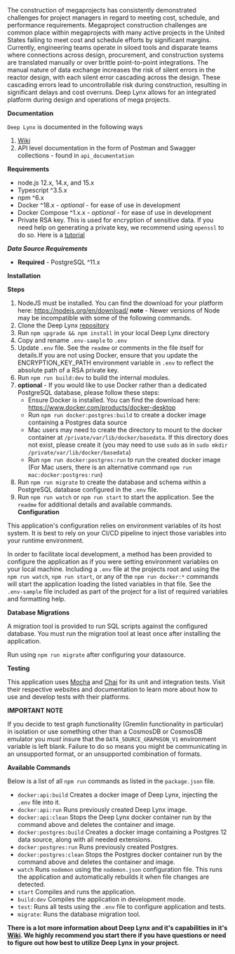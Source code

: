 The construction of megaprojects has consistently demonstrated challenges for project managers in regard to meeting cost, schedule, and performance requirements. Megaproject construction challenges are common place within megaprojects with many active projects in the United States failing to meet cost and schedule efforts by significant margins. Currently, engineering teams operate in siloed tools and disparate teams where connections across design, procurement, and construction systems are translated manually or over brittle point-to-point integrations. The manual nature of data exchange increases the risk of silent errors in the reactor design, with each silent error cascading across the design. These cascading errors lead to uncontrollable risk during construction, resulting in significant delays and cost overruns. Deep Lynx allows for an integrated platform during design and operations of mega projects.

**Documentation**

`Deep Lynx` is documented in the following ways

1. [Wiki](https://github.com/idaholab/Deep-Lynx/wiki)
2. API level documentation in the form of Postman and Swagger collections - found in `api_documentation`

**Requirements**

-   node.js 12.x, 14.x, and 15.x
-   Typescript ^3.5.x
-   npm ^6.x
-   Docker ^18.x - _optional_ - for ease of use in development
-   Docker Compose ^1.x.x - _optional_ - for ease of use in development
-   Private RSA key. This is used for encryption of sensitive data. If you need help on generating a private key, we recommend using `openssl` to do so. Here is a [tutorial](https://www.scottbrady91.com/OpenSSL/Creating-RSA-Keys-using-OpenSSL)

**_Data Source Requirements_**

-   **Required** - PostgreSQL ^11.x

**Installation**

**Steps**

1. NodeJS must be installed. You can find the download for your platform here: https://nodejs.org/en/download/ **note** - Newer versions of Node may be incompatible with some of the following commands.
2. Clone the Deep Lynx [repository](https://github.com/idaholab/Deep-Lynx)
3. Run `npm upgrade && npm install` in your local Deep Lynx directory
4. Copy and rename `.env-sample` to `.env`
5. Update `.env` file. See the `readme` or comments in the file itself for details.If you are not using Docker, ensure that you update the ENCRYPTION_KEY_PATH environment variable in `.env` to reflect the absolute path of a RSA private key.
6. Run `npm run build:dev` to build the internal modules.
7. **optional** - If you would like to use Docker rather than a dedicated PostgreSQL database, please follow these steps:
    - Ensure Docker is installed. You can find the download here: https://www.docker.com/products/docker-desktop
    - Run `npm run docker:postgres:build` to create a docker image containing a Postgres data source
    - Mac users may need to create the directory to mount to the docker container at `/private/var/lib/docker/basedata`. If this directory does not exist, please create it (you may need to use `sudo` as in `sudo mkdir /private/var/lib/docker/basedata`)
    - Run `npm run docker:postgres:run` to run the created docker image (For Mac users, there is an alternative command `npm run mac:docker:postgres:run`)
8. Run `npm run migrate` to create the database and schema within a PostgreSQL database configured in the `.env` file.
9. Run `npm run watch` or `npm run start` to start the application. See the `readme` for additional details and available commands.  
   **Configuration**

This application's configuration relies on environment variables of its host system. It is best to rely on your CI/CD pipeline to inject those variables into your runtime environment.

In order to facilitate local development, a method has been provided to configure the application as if you were setting environment variables on your local machine. Including a `.env` file at the projects root and using the `npm run watch`, `npm run start`, or any of the `npm run docker:*` commands will start the application loading the listed variables in that file. See the `.env-sample` file included as part of the project for a list of required variables and formatting help.

**Database Migrations**

A migration tool is provided to run SQL scripts against the configured database. You must run the migration tool at least once after installing the application.

Run using `npm run migrate` after configuring your datasource.

**Testing**

This application uses [Mocha](https://mochajs.org/) and [Chai](https://www.chaijs.com/) for its unit and integration tests. Visit their respective websites and documentation to learn more about how to use and develop tests with their platforms.

**IMPORTANT NOTE**

If you decide to test graph functionality (Gremlin functionality in particular) in isolation or use something other than a CosmosDB or CosmosDB emulator you _must_ insure that the `DATA_SOURCE_GRAPHSON_V1` environment variable is left blank. Failure to do so means you might be communicating in an unsupported format, or an unsupported combination of formats.

**Available Commands**

Below is a list of all `npm run` commands as listed in the `package.json` file.

-   `docker:api:build` Creates a docker image of Deep Lynx, injecting the `.env` file into it.
-   `docker:api:run` Runs previously created Deep Lynx image.
-   `docker:api:clean` Stops the Deep Lynx docker container run by the command above and deletes the container and image.
-   `docker:postgres:build` Creates a docker image containing a Postgres 12 data source, along with all needed extensions.
-   `docker:postgres:run` Runs previously created Postgres.
-   `docker:postgres:clean` Stops the Postgres docker container run by the command above and deletes the container and image.
-   `watch` Runs `nodemon` using the `nodemon.json` configuration file. This runs the application and automatically rebuilds it when file changes are detected.
-   `start` Compiles and runs the application.
-   `build:dev` Compiles the application in development mode.
-   `test`: Runs all tests using the `.env` file to configure application and tests.
-   `migrate`: Runs the database migration tool.

**There is a lot more information about Deep Lynx and it's capabilities in it's [Wiki](https://github.com/idaholab/Deep-Lynx/wiki). We highly recommend you start there if you have questions or need to figure out how best to utilize Deep Lynx in your project.**
